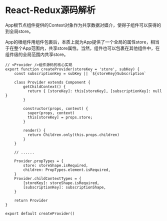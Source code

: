 # React-Redux源码解析

App根节点组件提供的Context对象作为共享数据对媒介，使得子组件可以获得的到全局store。

App的根组件用<Provider />组件包裹后，本质上就为App提供了一个全局的属性store，相当于在整个App范围内，共享store属性。当然，<Provider />组件也可以包裹在其他组件中，在组件级的全局范围内共享store。

```
// <Provider />组件源码的核心实现
export function createProvider(storeKey = 'store', subKey) {
    const subscriptionKey = subKey || `${storeKey}Subscription`

    class Provider extends Component {
        getChildContext() {
          return { [storeKey]: this[storeKey], [subscriptionKey]: null }
        }

        constructor(props, context) {
          super(props, context)
          this[storeKey] = props.store;
        }

        render() {
          return Children.only(this.props.children)
        }
    }

    // ......

    Provider.propTypes = {
        store: storeShape.isRequired,
        children: PropTypes.element.isRequired,
    }
    Provider.childContextTypes = {
        [storeKey]: storeShape.isRequired,
        [subscriptionKey]: subscriptionShape,
    }

    return Provider
}

export default createProvider()
```